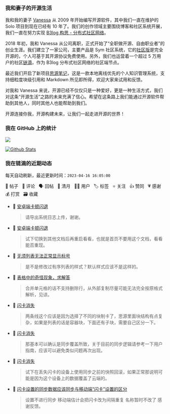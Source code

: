### 我和妻子的开源生活

我和我的妻子 [Vanessa](https://github.com/Vanessa219) 从 2009 年开始编写开源软件，其中我们一直在维护的 Solo 项目到现在已经有 10 年了。我们的创作领域主要围绕博客和社区系统开展，我们一直在努力实现 [B3log 构思 - 分布式社区网络](https://ld246.com/article/1546941897596)。

2018 年初，我和 Vanessa 从公司离职，正式开始了“全职做开源、自由职业者”的创业生涯。我们建立了一家公司，主要产品是 Sym 社区系统，它的[社区版](https://github.com/88250/symphony)是完全开源的，个人可基于其开源协议免费使用。另外，我们也运营着一个超过 5 万用户的社区[链滴](https://ld246.com)，作为 B3log 分布式社区网络的社区端节点。

最近我们开启了新项目[思源笔记](https://github.com/siyuan-note/siyuan)，这是一款本地离线优先的个人知识管理系统，支持细粒度块级引用和 Markdown 所见即所得，欢迎大家来试用和反馈。

对我和 Vanessa 来说，开源已经不仅仅只是一种爱好，更是一种生活方式，我们对这条“开源生活”之路的未来充满了信心。希望在这条路上我们能通过开源软件帮助到其他人，同时其他人也能帮助到我们。

开源连接你我，开源构建未来，让我们一起走进开源的世界！

### 我在 GitHub 上的统计

<a title="Hits" target="_blank" href="https://github.com/88250/88250"><img src="https://hits.b3log.org/88250/88250.svg"></a>

[![Github Stats](https://github-readme-stats.vercel.app/api?username=88250&theme=tokyonight&show_icons=true)](https://github.com/88250)

<!--events start -->

### 我在链滴的近期动态

每天自动刷新，最近更新时间：`2023-04-16 16:05:00`

📝 帖子 &nbsp; 💬 评论 &nbsp; 🗣 回帖 &nbsp; 🌙 清月 &nbsp; 👨‍💻 用户 &nbsp; 🏷️ 标签 &nbsp; ⭐️ 关注 &nbsp; 👍 赞同 &nbsp; 💗 感谢 &nbsp; 💰 打赏 &nbsp; 🗃 收藏

* 💬 [安卓端卡顿闪退](https://ld246.com/article/1681603468953/comment/1681615508018#comments)

  > 请导出系统日志上传，谢谢。
* 💬 [安卓端卡顿闪退](https://ld246.com/article/1681603468953/comment/1681605325105#comments)

  > 试下切换到其他文档后再重启看看，也就是首页不要用这个文档，看看能否重现。
* 💬 [无须列表无法正常显示标号](https://ld246.com/article/1681564742854/comment/1681565093242#comments)

  > 是不是修改过有序列表的样式？默认样式应该不是这样的。
* 💬 [表格中的奇怪现象，求解答](https://ld246.com/article/1681563710400/comment/1681564518339#comments)

  > 合并单元格的话不支持删除行，从外部复制尽量可能无法完全按原格式解析，见谅。
* 💬 [闪卡消失](https://ld246.com/article/1680226943492/comment/1681564373245#comments)

  > 两条线这个应该是因为选择了不同的块制卡了，思源里面块结构有点复杂，如果是列表的话是容器块，下面还有子块，需要自己区分一下。
* 💬 [闪卡消失](https://ld246.com/article/1680226943492/comment/1681563108888#comments)

  > 那基本可以确认是同步覆盖所致，关于目前的同步逻辑请参考一下用户指南，应该可以避免类似问题再次出现。
* 💬 [闪卡消失](https://ld246.com/article/1680226943492/comment/1681562050442#comments)

  > 试下在丢失闪卡的设备上使用同步之前的快照回滚，如果正常那说明可能是因为这个设备上的数据覆盖了云端的。
* 💬 [闪卡设置的同步数据应该同步与移动端“闪卡”设置的区分](https://ld246.com/article/1681561368950/comment/1681561811387#comments)

  > 设置不进行同步 移动端估计会把闪卡改为间隔重复 名称暂时不改了 感谢反馈。


<!--events end -->
